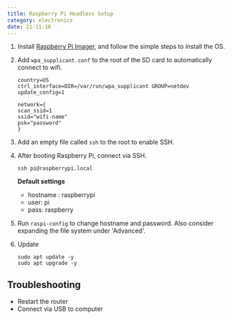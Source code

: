 ```yaml
---
title: Raspberry Pi Headless Setup
category: electronics
date: 21-11-10
---
```


1. Install [Raspberry Pi Imager](https://www.raspberrypi.com/software/), and follow the simple steps to install the OS.

2. Add `wpa_supplicant.conf` to the root of the SD card to automatically connect to wifi.

    ```
    country=US
    ctrl_interface=DIR=/var/run/wpa_supplicant GROUP=netdev
    update_config=1

    network={
    scan_ssid=1
    ssid="wifi-name"
    psk="password"
    }
    ```

3. Add an empty file called `ssh` to the root to enable SSH.

4. After booting Raspberry Pi, connect via SSH.

    `ssh pi@raspberrypi.local`

    **Default settings**

    - hostname :    raspberrypi
    - user:         pi
    - pass:         raspberry

5. Run `raspi-config` to change hostname and password. Also consider expanding the file system under 'Advanced'.

6. Update

    ```
    sudo apt update -y
    sudo apt upgrade -y
    ```

## Troubleshooting

* Restart the router
* Connect via USB to computer
